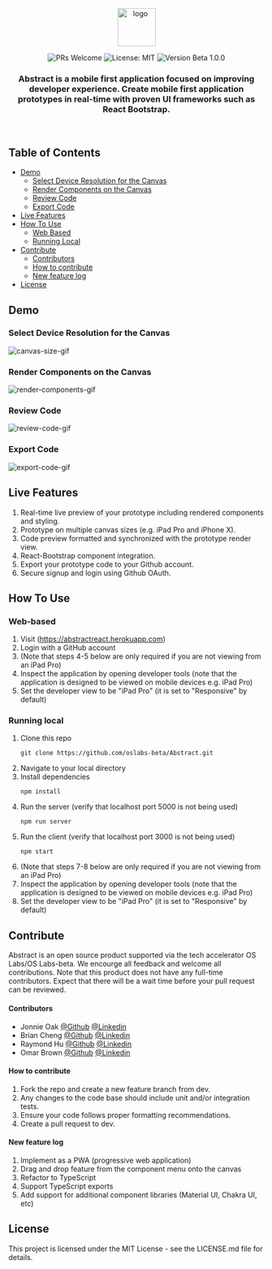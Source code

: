 <p align="center">
  <img src="https://raw.githubusercontent.com/oslabs-beta/Abstract/e433ecba1a83f2cb5e330104e144219c3ff98948/readme-assets/Asset_2.svg" alt="logo" style="height: 75px">
</p>

<p align="center">
  <img src="https://camo.githubusercontent.com/b0ad703a46e8b249ef2a969ab95b2cb361a2866ecb8fe18495a2229f5847102d/68747470733a2f2f696d672e736869656c64732e696f2f62616467652f5052732d77656c636f6d652d627269676874677265656e2e737667" alt="PRs Welcome" data-canonical-src="https://img.shields.io/badge/PRs-welcome-brightgreen.svg" style="max-width: 100%;">

  <img src="https://camo.githubusercontent.com/5fab2edf3816ef9fb3ebcaf6e613fa7b40ff7652ec69e5f6e7f695aa24bf5ce6/68747470733a2f2f696d672e736869656c64732e696f2f62616467652f4c6963656e73652d4d49542d626c75652e737667" alt="License: MIT" data-canonical-src="https://img.shields.io/badge/License-MIT-blue.svg" style="max-width: 100%;">

  <img src="https://img.shields.io/badge/Release-Beta%20--%201.0-lightgrey" alt="Version Beta 1.0.0" data-canonical-src="https://img.shields.io/badge/Release-Beta%20--%201.0-lightgrey" style="max-width: 100%;">
</p>

<h3 align="center">Abstract is a mobile first application focused on improving developer experience. Create mobile first application prototypes in real-time with proven UI frameworks such as React Bootstrap.</h3>

</br>

## Table of Contents
* [Demo](#demo)
  + [Select Device Resolution for the Canvas](#select-device-resolution-for-the-canvas)
  + [Render Components on the Canvas](#render-components-on-the-canvas)
  + [Review Code](#review-code)
  + [Export Code](#export-code)
* [Live Features](#live-features)
* [How To Use](#how-to-use)
  + [Web Based](#web-based)
  + [Running Local](#running-local)
* [Contribute](#how-to-use)
  + [Contributors](#contributors)
  + [How to contribute](#how-to-contribute)
  + [New feature log](#new-feature-log)
* [License](#license)

## Demo
### Select Device Resolution for the Canvas
<img src="https://github.com/oslabs-beta/Abstract/blob/feature/github-readme/readme-assets/canvas-size.GIF?raw=true" alt="canvas-size-gif" style="max-width: 75%;">

### Render Components on the Canvas
<img src="https://github.com/oslabs-beta/Abstract/blob/feature/github-readme/readme-assets/render-components.GIF?raw=true" alt="render-components-gif" style="max-width: 75%;">

### Review Code
<img src="https://github.com/oslabs-beta/Abstract/blob/feature/github-readme/readme-assets/review-code.GIF?raw=true" alt="review-code-gif" style="max-width: 75%;">

### Export Code
<img src="https://github.com/oslabs-beta/Abstract/blob/feature/github-readme/readme-assets/export-code.GIF?raw=true" alt="export-code-gif" style="max-width: 75%;">

## Live Features
1. Real-time live preview of your prototype including rendered components and styling.
2. Prototype on multiple canvas sizes (e.g. iPad Pro and iPhone X).
3. Code preview formatted and synchronized with the prototype render view.
4. React-Bootstrap component integration.
5. Export your prototype code to your Github account.
6. Secure signup and login using Github OAuth.

## How To Use
### Web-based
1. Visit (https://abstractreact.herokuapp.com)
2. Login with a GitHub account
3. (Note that steps 4-5 below are only required if you are not viewing from an iPad Pro)
4. Inspect the application by opening developer tools (note that the application is designed to be viewed on mobile devices e.g. iPad Pro)
5. Set the developer view to be "iPad Pro" (it is set to "Responsive" by default)
### Running local
1. Clone this repo
    ```
    git clone https://github.com/oslabs-beta/Abstract.git
    ```
2. Navigate to your local directory
3. Install dependencies
    ```
    npm install
    ```
4. Run the server (verify that localhost port 5000 is not being used)
    ```
    npm run server
    ```
5. Run the client (verify that localhost port 3000 is not being used)
    ```
    npm start
    ```
6. (Note that steps 7-8 below are only required if you are not viewing from an iPad Pro)
7. Inspect the application by opening developer tools (note that the application is designed to be viewed on mobile devices e.g. iPad Pro)
8. Set the developer view to be "iPad Pro" (it is set to "Responsive" by default)

## Contribute
Abstract is an open source product supported via the tech accelerator OS Labs/OS Labs-beta. We encourge all feedback and welcome all contributions. Note that this product does not have any full-time contributors. Expect that there will be a wait time before your pull request can be reviewed.

#### Contributors
- Jonnie Oak [@Github](https://github.com/oakj) [@Linkedin](https://www.linkedin.com/in/oakj28/)
- Brian Cheng [@Github](https://github.com/chengbrian9) [@Linkedin](https://www.linkedin.com/in/brian-cheng24/)
- Raymond Hu [@Github](https://github.com/rhu0) [@Linkedin](https://www.linkedin.com/in/raymond-hu-3b18231a2/)
- Omar Brown [@Github](https://github.com/rashadhndrxx) [@Linkedin](https://www.linkedin.com/in/omar-b-76892521b/)

#### How to contribute
1. Fork the repo and create a new feature branch from dev.
2. Any changes to the code base should include unit and/or integration tests.
3. Ensure your code follows proper formatting recommendations.
4. Create a pull request to dev.

#### New feature log
1. Implement as a PWA (progressive web application)
2. Drag and drop feature from the component menu onto the canvas
3. Refactor to TypeScript
4. Support TypeScript exports
5. Add support for additional component libraries (Material UI, Chakra UI, etc)

## License
This project is licensed under the MIT License - see the LICENSE.md file for details.